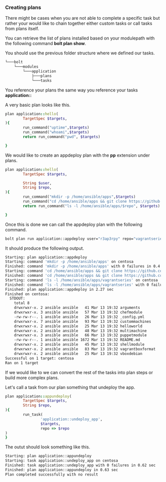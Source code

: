 ### Creating plans

There might be cases when you are not able to complete a specific task but rather your would like to chain together either custom tasks or call tasks from plans itself.

You can retrieve the list of plans installed based on your modulepath with the following command **bolt plan show**.

You should use the previous folder structure where we defined our tasks.

``` bash
└───bolt
    └───modules
        └───application
            ├───plans
            └───tasks
```

You reference your plans the same way you reference your tasks **application::<plan>**

A very basic plan looks like this.

``` ruby
plan application::hello(
        TargetSpec $targets,
){
        run_command("uptime",$targets)
        run_command("whoami",$targets)
        return run_command("pwd", $targets)

}
```


We would like to create an appdeploy plan with the **pp** extension under plans.

``` ruby
plan application::hello(
        TargetSpec $targets,

        String $user,
        String $repo,
){
        run_command("mkdir -p /home/ansible/apps",$targets)
        run_command("cd /home/ansible/apps && git clone https://github.com/$user/$repo",$targets)
        return run_command("ls -l /home/ansible/apps/$repo", $targets)

}
```

Once this is done we can call the appdeploy plan with the following command.

``` bash
bolt plan run application::appdeploy user="r3ap3rpy" repo="vagrantseries" --targets=centosa
```

It should produce the following output.

``` bash
Starting: plan application::appdeploy                                                                                                
Starting: command 'mkdir -p /home/ansible/apps' on centosa                                                                           
Finished: command 'mkdir -p /home/ansible/apps' with 0 failures in 0.4 sec                                                           
Starting: command 'cd /home/ansible/apps && git clone https://github.com/r3ap3rpy/vagrantseries' on centosa                          
Finished: command 'cd /home/ansible/apps && git clone https://github.com/r3ap3rpy/vagrantseries' with 0 failures in 1.54 sec         
Starting: command 'ls -l /home/ansible/apps/vagrantseries' on centosa                                                                
Finished: command 'ls -l /home/ansible/apps/vagrantseries' with 0 failures in 0.33 sec                                               
Finished: plan application::appdeploy in 2.27 sec                                                                                    
Finished on centosa:                                                                                                                 
  STDOUT:                                                                                                                            
    total 8                                                                                                                          
    drwxrwxr-x. 2 ansible ansible   41 Mar 13 19:32 arguments                                                                        
    drwxrwxr-x. 3 ansible ansible   57 Mar 13 19:32 chefmodule                                                                       
    -rw-rw-r--. 1 ansible ansible   26 Mar 13 19:32 _config.yml                                                                      
    drwxrwxr-x. 7 ansible ansible   93 Mar 13 19:32 custommachines                                                                   
    drwxrwxr-x. 2 ansible ansible   25 Mar 13 19:32 helloworld                                                                       
    drwxrwxr-x. 2 ansible ansible   48 Mar 13 19:32 multimachine                                                                     
    drwxrwxr-x. 3 ansible ansible   66 Mar 13 19:32 puppetmodule                                                                     
    -rw-rw-r--. 1 ansible ansible 1672 Mar 13 19:32 README.md                                                                        
    drwxrwxr-x. 2 ansible ansible   45 Mar 13 19:32 shellmodule                                                                      
    drwxrwxr-x. 2 ansible ansible   83 Mar 13 19:32 vagrantboxformat                                                                 
    drwxrwxr-x. 2 ansible ansible   25 Mar 13 19:32 vboxdebian                                                                       
Successful on 1 target: centosa                                                                                                      
Ran on 1 target                                                                                                                      
```

If we would like to we can convert the rest of the tasks into plan steps or build more complex plans.

Let's call a task from our plan something that undeploy the app.

``` ruby
plan application::appundeploy(
        TargetSpec $targets,
        String $repo,
){
        run_task(
                'application::undeploy_app',
                $targets,
                repo => $repo
)
}
```

The outut should look something like this.

``` bash
Starting: plan application::appundeploy
Starting: task application::undeploy_app on centosa
Finished: task application::undeploy_app with 0 failures in 0.62 sec
Finished: plan application::appundeploy in 0.63 sec
Plan completed successfully with no result
```